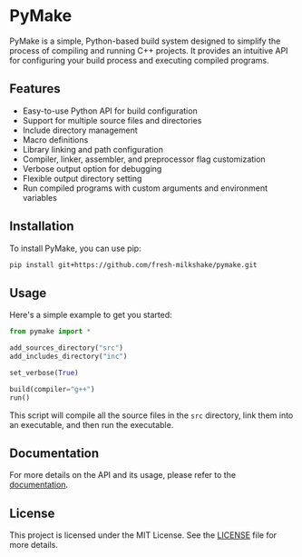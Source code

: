 # PyMake

PyMake is a simple, Python-based build system designed to simplify the process of compiling and running C++ projects. It provides an intuitive API for configuring your build process and executing compiled programs.

## Features

- Easy-to-use Python API for build configuration
- Support for multiple source files and directories
- Include directory management
- Macro definitions
- Library linking and path configuration
- Compiler, linker, assembler, and preprocessor flag customization
- Verbose output option for debugging
- Flexible output directory setting
- Run compiled programs with custom arguments and environment variables

## Installation

To install PyMake, you can use pip:

```bash
pip install git+https://github.com/fresh-milkshake/pymake.git
```

## Usage

Here's a simple example to get you started:

```python
from pymake import *

add_sources_directory("src")
add_includes_directory("inc")

set_verbose(True)

build(compiler="g++")
run()
```

This script will compile all the source files in the `src` directory, link them into an executable, and then run the executable.

## Documentation

For more details on the API and its usage, please refer to the [documentation](docs.md).

## License

This project is licensed under the MIT License. See the [LICENSE](LICENSE) file for more details.